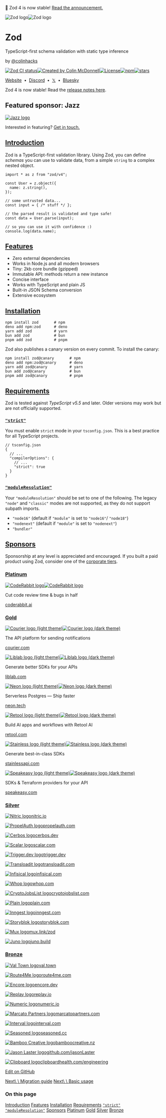 💎 Zod 4 is now stable! [Read the announcement.](https://zod.dev/v4)

![Zod logo](https://zod.dev/_next/image?url=%2Flogo%2Flogo-glow.png&w=640&q=100)![Zod logo](https://zod.dev/_next/image?url=%2Flogo%2Flogo-glow.png&w=640&q=100)

# Zod

TypeScript-first schema validation with static type inference

by [@colinhacks](https://x.com/colinhacks)

[![Zod CI status](https://github.com/colinhacks/zod/actions/workflows/test.yml/badge.svg?event=push&branch=main)](https://github.com/colinhacks/zod/actions?query=branch%3Amain)[![Created by Colin McDonnell](https://img.shields.io/badge/created%20by-@colinhacks-4BBAAB.svg)](https://twitter.com/colinhacks)[![License](https://img.shields.io/github/license/colinhacks/zod)](https://opensource.org/licenses/MIT)[![npm](https://img.shields.io/npm/dw/zod.svg)](https://www.npmjs.com/package/zod)[![stars](https://img.shields.io/github/stars/colinhacks/zod)](https://github.com/colinhacks/zod)

[Website](https://zod.dev/)  •  [Discord](https://discord.gg/RcG33DQJdf)  •  [𝕏](https://twitter.com/colinhacks)  •  [Bluesky](https://bsky.app/profile/zod.dev)

Zod 4 is now stable! Read the [release notes here](https://zod.dev/v4).

## Featured sponsor: Jazz

[![Jazz logo](https://raw.githubusercontent.com/garden-co/jazz/938f6767e46cdfded60e50d99bf3b533f4809c68/homepage/homepage/public/Zod%20sponsor%20message.png)](https://jazz.tools/?utm_source=zod)

Interested in featuring? [Get in touch.](mailto:sponsorship@colinhacks.com)

## [Introduction](https://zod.dev/?id=introduction)

Zod is a TypeScript-first validation library. Using Zod, you can define _schemas_ you can use to validate data, from a simple `string` to a complex nested object.

```
import * as z from "zod/v4";

const User = z.object({
  name: z.string(),
});

// some untrusted data...
const input = { /* stuff */ };

// the parsed result is validated and type safe!
const data = User.parse(input);

// so you can use it with confidence :)
console.log(data.name);
```

## [Features](https://zod.dev/?id=features)

- Zero external dependencies
- Works in Node.js and all modern browsers
- Tiny: 2kb core bundle (gzipped)
- Immutable API: methods return a new instance
- Concise interface
- Works with TypeScript and plain JS
- Built-in JSON Schema conversion
- Extensive ecosystem

## [Installation](https://zod.dev/?id=installation)

```
npm install zod       # npm
deno add npm:zod      # deno
yarn add zod          # yarn
bun add zod           # bun
pnpm add zod          # pnpm
```

Zod also publishes a canary version on every commit. To install the canary:

```
npm install zod@canary       # npm
deno add npm:zod@canary      # deno
yarn add zod@canary          # yarn
bun add zod@canary           # bun
pnpm add zod@canary          # pnpm
```

## [Requirements](https://zod.dev/?id=requirements)

Zod is tested against _TypeScript v5.5_ and later. Older versions may work but are not officially supported.

### [`"strict"`](https://zod.dev/?id=strict)

You must enable `strict` mode in your `tsconfig.json`. This is a best practice for all TypeScript projects.

```
// tsconfig.json
{
  // ...
  "compilerOptions": {
    // ...
    "strict": true
  }
}
```

### [`"moduleResolution"`](https://zod.dev/?id=moduleresolution)

Your `"moduleResolution"` should be set to one of the following. The legacy `"node"` and `"classic"` modes are not supported, as they do not support subpath imports.

- `"node16"` (default if `"module"` is set to `"node16"`/ `"node18"`)
- `"nodenext"` (default if `"module"` is set to `"nodenext"`)
- `"bundler"`

## [Sponsors](https://zod.dev/?id=sponsors)

Sponsorship at any level is appreciated and encouraged. If you built a paid product using Zod, consider one of the [corporate tiers](https://github.com/sponsors/colinhacks).

### [Platinum](https://zod.dev/?id=platinum)

[![CodeRabbit logo](https://github.com/user-attachments/assets/eea24edb-ff20-4532-b57c-e8719f455d6d)![CodeRabbit logo](https://github.com/user-attachments/assets/d791bc7d-dc60-4d55-9c31-97779839cb74)](https://www.coderabbit.ai/)

Cut code review time & bugs in half

[coderabbit.ai](https://www.coderabbit.ai/)

### [Gold](https://zod.dev/?id=gold)

[![Courier logo (light theme)](https://github.com/user-attachments/assets/6b09506a-78de-47e8-a8c1-792efe31910a)![Courier logo (dark theme)](https://github.com/user-attachments/assets/6b09506a-78de-47e8-a8c1-792efe31910a)](https://www.courier.com/?utm_source=zod&utm_campaign=osssponsors)

The API platform for sending notifications

[courier.com](https://www.courier.com/?utm_source=zod&utm_campaign=osssponsors)

[![Liblab logo (light theme)](https://github.com/user-attachments/assets/3de0b617-5137-49c4-b72d-a033cbe602d8)![Liblab logo (dark theme)](https://github.com/user-attachments/assets/34dfa1a2-ce94-46f4-8902-fbfac3e1a9bc)](https://liblab.com/?utm_source=zod)

Generate better SDKs for your APIs

[liblab.com](https://liblab.com/?utm_source=zod)

[![Neon logo (light theme)](https://github.com/user-attachments/assets/b5799fc8-81ff-4053-a1c3-b29adf85e7a1)![Neon logo (dark theme)](https://github.com/user-attachments/assets/83b4b1b1-a9ab-4ae5-a632-56d282f0c444)](https://neon.tech/)

Serverless Postgres — Ship faster

[neon.tech](https://neon.tech/)

[![Retool logo (light theme)](https://github.com/colinhacks/zod/assets/3084745/5ef4c11b-efeb-4495-90a8-41b83f798600)![Retool logo (dark theme)](https://github.com/colinhacks/zod/assets/3084745/ac65013f-aeb4-48dd-a2ee-41040b69cbe6)](https://retool.com/?utm_source=github&utm_medium=referral&utm_campaign=zod)

Build AI apps and workflows with Retool AI

[retool.com](https://retool.com/?utm_source=github&utm_medium=referral&utm_campaign=zod)

[![Stainless logo (light theme)](https://github.com/colinhacks/zod/assets/3084745/e9444e44-d991-4bba-a697-dbcfad608e47)![Stainless logo (dark theme)](https://github.com/colinhacks/zod/assets/3084745/f20759c1-3e51-49d0-a31e-bbc43abec665)](https://stainlessapi.com/)

Generate best-in-class SDKs

[stainlessapi.com](https://stainlessapi.com/)

[![Speakeasy logo (light theme)](https://github.com/colinhacks/zod/assets/3084745/647524a4-22bb-4199-be70-404207a5a2b5)![Speakeasy logo (dark theme)](https://github.com/colinhacks/zod/assets/3084745/b1d86601-c7fb-483c-9927-5dc24ce8b737)](https://speakeasy.com/?utm_source=zod+docs)

SDKs & Terraform providers for your API

[speakeasy.com](https://speakeasy.com/?utm_source=zod+docs)

### [Silver](https://zod.dev/?id=silver)

[![Nitric logo](https://avatars.githubusercontent.com/u/72055470?s=200&v=4)nitric.io](https://nitric.io/)

[![PropelAuth logo](https://avatars.githubusercontent.com/u/89474619?s=200&v=4)propelauth.com](https://www.propelauth.com/)

[![Cerbos logo](https://avatars.githubusercontent.com/u/80861386?s=200&v=4)cerbos.dev](https://cerbos.dev/)

[![Scalar logo](https://avatars.githubusercontent.com/u/301879?s=200&v=4)scalar.com](https://scalar.com/)

[![Trigger.dev logo](https://avatars.githubusercontent.com/u/95297378?s=200&v=4)trigger.dev](https://trigger.dev/)

[![Transloadit logo](https://avatars.githubusercontent.com/u/125754?s=200&v=4)transloadit.com](https://transloadit.com/?utm_source=zod&utm_medium=referral&utm_campaign=sponsorship&utm_content=github)

[![Infisical logo](https://avatars.githubusercontent.com/u/107880645?s=200&v=4)infisical.com](https://infisical.com/)

[![Whop logo](https://avatars.githubusercontent.com/u/91036480?s=200&v=4)whop.com](https://whop.com/)

[![CryptoJobsList logo](https://avatars.githubusercontent.com/u/36402888?s=200&v=4)cryptojobslist.com](https://cryptojobslist.com/)

[![Plain logo](https://avatars.githubusercontent.com/u/70170949?s=200&v=4)plain.com](https://plain.com/)

[![Inngest logo](https://avatars.githubusercontent.com/u/78935958?s=200&v=4)inngest.com](https://inngest.com/)

[![Storyblok logo](https://avatars.githubusercontent.com/u/13880908?s=200&v=4)storyblok.com](https://storyblok.com/)

[![Mux logo](https://avatars.githubusercontent.com/u/16199997?s=200&v=4)mux.link/zod](https://mux.link/zod)

[![Juno logo](https://avatars.githubusercontent.com/u/147273133?s=200&v=4)juno.build](https://juno.build/?utm_source=zod)

### [Bronze](https://zod.dev/?id=bronze)

[![Val Town logo](https://github.com/user-attachments/assets/95305fc4-4da6-4bf8-aea4-bae8f5893e5d)](https://www.val.town/)[val.town](https://www.val.town/)

[![Route4Me logo](https://avatars.githubusercontent.com/u/7936820?s=200&v=4)](https://www.route4me.com/)[route4me.com](https://www.route4me.com/)

[![Encore logo](https://github.com/colinhacks/zod/assets/3084745/5ad94e73-cd34-4957-9979-37da85fcf9cd)](https://encore.dev/)[encore.dev](https://encore.dev/)

[![Replay logo](https://avatars.githubusercontent.com/u/60818315?s=200&v=4)](https://www.replay.io/)[replay.io](https://www.replay.io/)

[![Numeric logo](https://i.imgur.com/kTiLtZt.png)](https://www.numeric.io/)[numeric.io](https://www.numeric.io/)

[![Marcato Partners logo](https://avatars.githubusercontent.com/u/84106192?s=200&v=4)](https://marcatopartners.com/)[marcatopartners.com](https://marcatopartners.com/)

[![Interval logo](https://avatars.githubusercontent.com/u/67802063?s=200&v=4)](https://interval.com/)[interval.com](https://interval.com/)

[![Seasoned logo](https://avatars.githubusercontent.com/u/33913103?s=200&v=4)](https://seasoned.cc/)[seasoned.cc](https://seasoned.cc/)

[![Bamboo Creative logo](https://avatars.githubusercontent.com/u/41406870?v=4)](https://www.bamboocreative.nz/)[bamboocreative.nz](https://www.bamboocreative.nz/)

[![Jason Laster logo](https://avatars.githubusercontent.com/u/254562?v=4)](https://github.com/jasonLaster)[github.com/jasonLaster](https://github.com/jasonLaster)

[![Clipboard logo](https://avatars.githubusercontent.com/u/28880063?s=200&v=4)](https://www.clipboardhealth.com/engineering)[clipboardhealth.com/engineering](https://www.clipboardhealth.com/engineering)

[Edit on GitHub](https://github.com/colinhacks/zod/blob/v4/packages/docs/content/index.mdx)

[Next\\
\\
Migration guide](https://zod.dev/v4/changelog) [Next\\
\\
Basic usage](https://zod.dev/basics)

### On this page

[Introduction](https://zod.dev/#introduction) [Features](https://zod.dev/#features) [Installation](https://zod.dev/#installation) [Requirements](https://zod.dev/#requirements) [`"strict"`](https://zod.dev/#strict) [`"moduleResolution"`](https://zod.dev/#moduleresolution) [Sponsors](https://zod.dev/#sponsors) [Platinum](https://zod.dev/#platinum) [Gold](https://zod.dev/#gold) [Silver](https://zod.dev/#silver) [Bronze](https://zod.dev/#bronze)